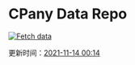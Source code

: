 # CPany Data Repo

[![Fetch data](https://github.com/yjl9903/CPany/actions/workflows/fetch.yml/badge.svg)](https://github.com/yjl9903/CPany/actions/workflows/fetch.yml)

<!-- START_SECTION: update_time -->
更新时间：[2021-11-14 00:14](https://www.timeanddate.com/worldclock/fixedtime.html?msg=Fetch+data&iso=20211114T001431&p1=237)
<!-- END_SECTION: update_time -->
